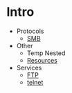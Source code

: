 # Intro

<!--Terms and Conditions are automatically populated via generate-toc.py script. Don't edit the following!-->
<!--START-TOC-->
- Protocols
	- [SMB](/Documents/Protocols/SMB.md)
- Other
	- Temp Nested
	- [Resources](/Documents/Other/Resources.md)
- Services
	- [FTP](/Documents/Services/FTP.md)
	- [telnet](/Documents/Services/telnet.md)
<!--END-TOC-->

